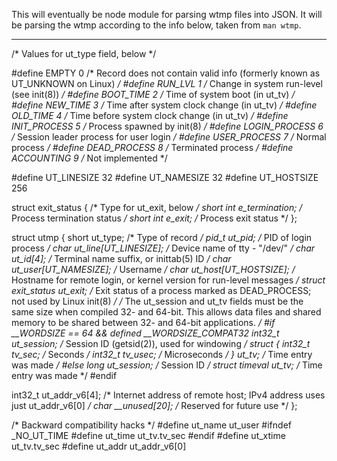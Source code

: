 This will eventually be node module for parsing wtmp files into JSON.
It will be parsing the wtmp according to the info below, taken from `man wtmp`.

---

/* Values for ut_type field, below */

#define EMPTY         0 /* Record does not contain valid info
                           (formerly known as UT_UNKNOWN on Linux) */
#define RUN_LVL       1 /* Change in system run-level (see
                           init(8)) */
#define BOOT_TIME     2 /* Time of system boot (in ut_tv) */
#define NEW_TIME      3 /* Time after system clock change
                           (in ut_tv) */
#define OLD_TIME      4 /* Time before system clock change
                           (in ut_tv) */
#define INIT_PROCESS  5 /* Process spawned by init(8) */
#define LOGIN_PROCESS 6 /* Session leader process for user login */
#define USER_PROCESS  7 /* Normal process */
#define DEAD_PROCESS  8 /* Terminated process */
#define ACCOUNTING    9 /* Not implemented */

#define UT_LINESIZE      32
#define UT_NAMESIZE      32
#define UT_HOSTSIZE     256

struct exit_status {              /* Type for ut_exit, below */
    short int e_termination;      /* Process termination status */
    short int e_exit;             /* Process exit status */
};

struct utmp {
    short   ut_type;              /* Type of record */
    pid_t   ut_pid;               /* PID of login process */
    char    ut_line[UT_LINESIZE]; /* Device name of tty - "/dev/" */
    char    ut_id[4];             /* Terminal name suffix,
                                     or inittab(5) ID */
    char    ut_user[UT_NAMESIZE]; /* Username */
    char    ut_host[UT_HOSTSIZE]; /* Hostname for remote login, or
                                     kernel version for run-level
                                     messages */
    struct  exit_status ut_exit;  /* Exit status of a process
                                     marked as DEAD_PROCESS; not
                                     used by Linux init(8) */
    /* The ut_session and ut_tv fields must be the same size when
       compiled 32- and 64-bit.  This allows data files and shared
       memory to be shared between 32- and 64-bit applications. */
#if __WORDSIZE == 64 && defined __WORDSIZE_COMPAT32
    int32_t ut_session;           /* Session ID (getsid(2)),
                                     used for windowing */
    struct {
        int32_t tv_sec;           /* Seconds */
        int32_t tv_usec;          /* Microseconds */
    } ut_tv;                      /* Time entry was made */
#else
     long   ut_session;           /* Session ID */
     struct timeval ut_tv;        /* Time entry was made */
#endif

   int32_t ut_addr_v6[4];        /* Internet address of remote
                                     host; IPv4 address uses
                                     just ut_addr_v6[0] */
    char __unused[20];            /* Reserved for future use */
};

/* Backward compatibility hacks */
#define ut_name ut_user
#ifndef _NO_UT_TIME
#define ut_time ut_tv.tv_sec
#endif
#define ut_xtime ut_tv.tv_sec
#define ut_addr ut_addr_v6[0]

